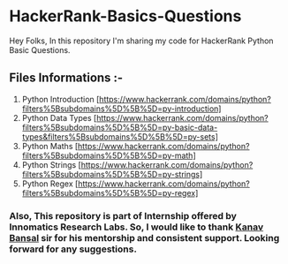 # HackerRank-Basics-Questions
Hey Folks, In this repository I'm sharing my code for HackerRank Python Basic Questions. 

## Files Informations :- 
1. Python Introduction [https://www.hackerrank.com/domains/python?filters%5Bsubdomains%5D%5B%5D=py-introduction]
2. Python Data Types [https://www.hackerrank.com/domains/python?filters%5Bsubdomains%5D%5B%5D=py-basic-data-types&filters%5Bsubdomains%5D%5B%5D=py-sets]
3. Python Maths [https://www.hackerrank.com/domains/python?filters%5Bsubdomains%5D%5B%5D=py-math]
4. Python Strings [https://www.hackerrank.com/domains/python?filters%5Bsubdomains%5D%5B%5D=py-strings]
5. Python Regex [https://www.hackerrank.com/domains/python?filters%5Bsubdomains%5D%5B%5D=py-regex]

### Also, This repository is part of Internship offered by Innomatics Research Labs. So, I would like to thank [Kanav Bansal](https://github.com/bansalkanav) sir for his mentorship and consistent support. Looking forward for any suggestions. 
